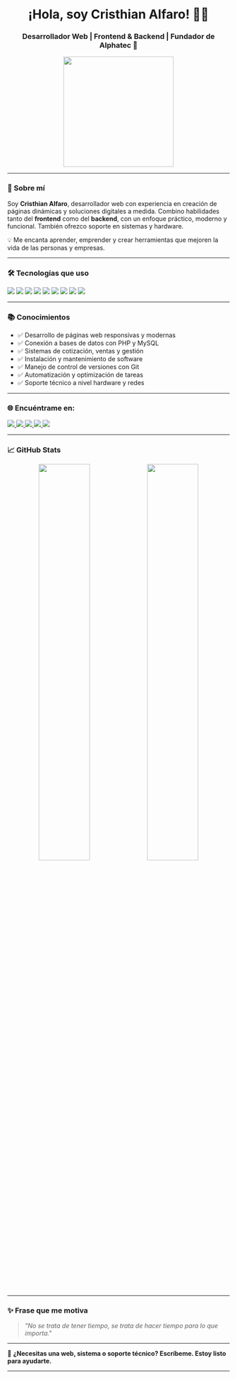 <h1 align="center">¡Hola, soy Cristhian Alfaro! 👨‍💻</h1>
<h3 align="center">Desarrollador Web | Frontend & Backend | Fundador de Alphatec 🚀</h3>

<p align="center">
  <img src="https://media.giphy.com/media/LMt9638dO8dftAjtco/giphy.gif" width="250" />
</p>

---

### 🌟 Sobre mí

Soy **Cristhian Alfaro**, desarrollador web con experiencia en creación de páginas dinámicas y soluciones digitales a medida. Combino habilidades tanto del **frontend** como del **backend**, con un enfoque práctico, moderno y funcional. También ofrezco soporte en sistemas y hardware.  

💡 Me encanta aprender, emprender y crear herramientas que mejoren la vida de las personas y empresas.  

---

### 🛠️ Tecnologías que uso

<p align="left">
  <img src="https://img.shields.io/badge/HTML5-E34F26?style=flat-square&logo=html5&logoColor=white"/>
  <img src="https://img.shields.io/badge/CSS3-1572B6?style=flat-square&logo=css3&logoColor=white"/>
  <img src="https://img.shields.io/badge/JavaScript-F7DF1E?style=flat-square&logo=javascript&logoColor=black"/>
  <img src="https://img.shields.io/badge/PHP-777BB4?style=flat-square&logo=php&logoColor=white"/>
  <img src="https://img.shields.io/badge/MySQL-00758F?style=flat-square&logo=mysql&logoColor=white"/>
  <img src="https://img.shields.io/badge/Bootstrap-563D7C?style=flat-square&logo=bootstrap&logoColor=white"/>
  <img src="https://img.shields.io/badge/Git-F05032?style=flat-square&logo=git&logoColor=white"/>
  <img src="https://img.shields.io/badge/GitHub-181717?style=flat-square&logo=github&logoColor=white"/>
  <img src="https://img.shields.io/badge/XAMPP-FB7A24?style=flat-square&logo=xampp&logoColor=white"/>
</p>

---

### 📚 Conocimientos

- ✅ Desarrollo de páginas web responsivas y modernas  
- ✅ Conexión a bases de datos con PHP y MySQL  
- ✅ Sistemas de cotización, ventas y gestión  
- ✅ Instalación y mantenimiento de software  
- ✅ Manejo de control de versiones con Git  
- ✅ Automatización y optimización de tareas  
- ✅ Soporte técnico a nivel hardware y redes  

---

### 🌐 Encuéntrame en:

<p>
  <a href="https://www.linkedin.com/in/cristhian-alfaro/" target="_blank">
    <img src="https://img.shields.io/badge/LinkedIn-0A66C2?style=flat-square&logo=linkedin&logoColor=white" />
  </a>
  <a href="https://github.com/Alphatec-1" target="_blank">
    <img src="https://img.shields.io/badge/GitHub-100000?style=flat-square&logo=github&logoColor=white" />
  </a>
  <a href="https://instagram.com/alfha7000" target="_blank">
    <img src="https://img.shields.io/badge/Instagram-E4405F?style=flat-square&logo=instagram&logoColor=white" />
  </a>
  <a href="mailto:alfaropanayfocristhian@gmail.com">
    <img src="https://img.shields.io/badge/Gmail-D14836?style=flat-square&logo=gmail&logoColor=white" />
  </a>
  <a href="https://wa.me/51993898250" target="_blank">
    <img src="https://img.shields.io/badge/WhatsApp-25D366?style=flat-square&logo=whatsapp&logoColor=white" />
  </a>
</p>

---

### 📈 GitHub Stats

<p align="center">
  <img src="https://github-readme-stats.vercel.app/api?username=Alphatec-1&show_icons=true&theme=radical" width="48%"/>
  <img src="https://github-readme-streak-stats.herokuapp.com/?user=Alphatec-1&theme=radical" width="48%"/>
</p>

---

### ✨ Frase que me motiva

> *"No se trata de tener tiempo, se trata de hacer tiempo para lo que importa."*

---

🎯 **¿Necesitas una web, sistema o soporte técnico? Escríbeme. Estoy listo para ayudarte.**

---

